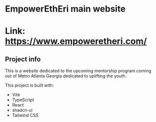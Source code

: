 # EmpowerEthEri main website 

# Link: https://www.empoweretheri.com/

## Project info
This is a website dedicated to the upcoming mentorship program coming out of Metro Atlanta Georgia dedicated to uplifting the youth. 

This project is built with:

- Vite
- TypeScript
- React
- shadcn-ui
- Tailwind CSS


